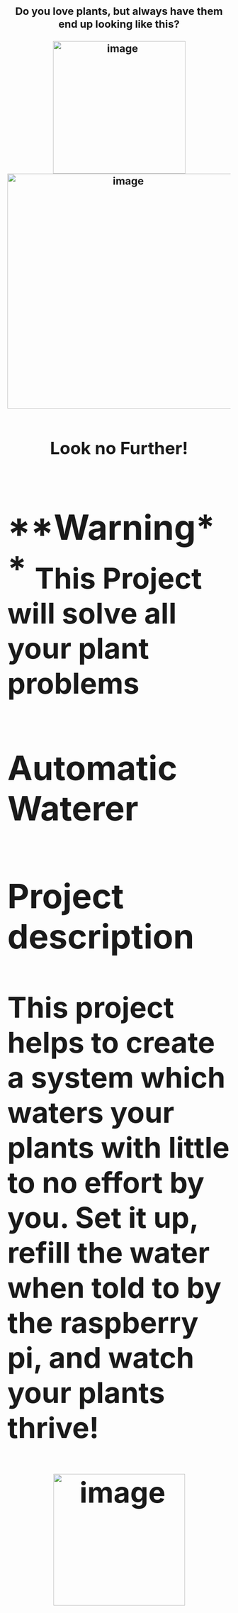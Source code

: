 <h1 align="center"> <sub> Do you love plants, but always have them end up looking like this? 

<p align="center">
<img width="299" alt="image" src="https://user-images.githubusercontent.com/89661904/236704407-b3c708fd-3550-4f1b-8e71-5645bf7ebfcb.png"> <img width="530" alt="image" src="https://user-images.githubusercontent.com/89661904/236704478-69dfd48c-00a6-4b79-8df5-cdbd6248e2e8.png">
</p>

<h1 align="center"> <sub> Look no Further! 
  
  
 <h1 align="left"> 
  **Warning** 
   <sub> This Project will solve all your plant problems
   </p>
   
   
### Automatic Waterer
   
### Project description
   
This project helps to create a system which waters your plants with little to no effort by you. Set it up, refill the water when told to by the raspberry pi, and watch your plants thrive!

   
<p align="center">
<img width="297" alt="image" src="https://user-images.githubusercontent.com/89661904/236705943-0a679097-da5c-462c-af3a-b335baf13629.png">
</p>
